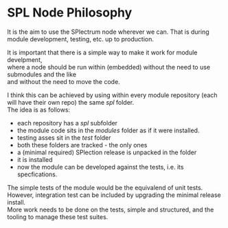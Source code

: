 # SPL Node Philosophy

It is the aim to use the SPlectrum node wherever we can. That is during module development, testing, etc. up to production.  

It is important that there is a simple way to make it work for module develpment,  
where a node should be run within (embedded) without the need to use submodules and the like  
and without the need to move the code.

I think this can be achieved by using within every module repository (each will have their own repo) the same *spl* folder.  
The idea is as follows:
 - each repository has a *spl* subfolder
 - the module code sits in the *modules* folder as if it were installed.
 - testing asses sit in the *test* folder
 - both these folders are tracked - the only ones
 - a (minimal required) SPlection release is unpacked in the folder
 - it is installed
 - now the module can be developed against the tests, i.e. its specfications.

 The simple tests of the module would be the equivalend of unit tests.  
 However, integration test can be included by upgrading the minimal release install.  
 More work needs to be done on the tests, simple and structured, and the tooling to manage these test suites.
